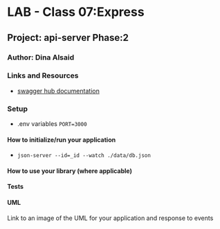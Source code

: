 # LAB - Class 07:Express

## Project: api-server Phase:2

### Author: Dina Alsaid

### Links and Resources

- [swagger hub documentation](https://app.swaggerhub.com/apis/dinaAlsaid/default-title1/0.1)

### Setup

- .env variables
`PORT=3000`

#### How to initialize/run your application

- `json-server --id=_id --watch ./data/db.json`

#### How to use your library (where applicable)

#### Tests

#### UML

Link to an image of the UML for your application and response to events